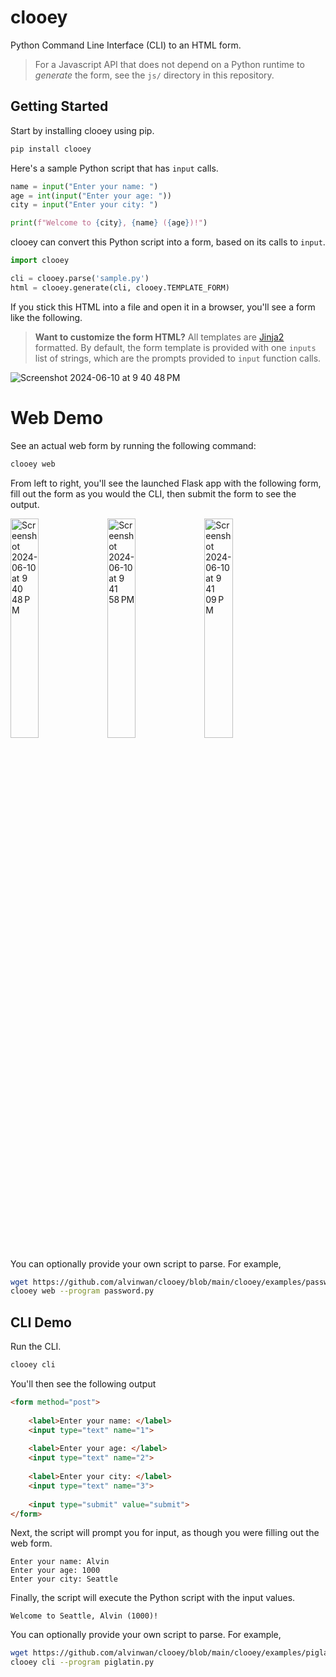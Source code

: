 # clooey

Python Command Line Interface (CLI) to an HTML form.

> For a Javascript API that does not depend on a Python runtime to
> *generate* the form, see the `js/` directory in this repository.

## Getting Started

Start by installing clooey using pip.

```bash
pip install clooey
```

Here's a sample Python script that has `input` calls.

```python
name = input("Enter your name: ")
age = int(input("Enter your age: "))
city = input("Enter your city: ")

print(f"Welcome to {city}, {name} ({age})!")
```

clooey can convert this Python script into a form, based on its calls to
`input`.

```python
import clooey

cli = clooey.parse('sample.py')
html = clooey.generate(cli, clooey.TEMPLATE_FORM)
```

If you stick this HTML into a file and open it in a browser, you'll see a form
like the following.

> **Want to customize the form HTML?** All templates are
> [Jinja2](https://jinja.palletsprojects.com/en/3.1.x/) formatted. By default,
> the form template is provided with one `inputs` list of strings, which are the
> prompts provided to `input` function calls.

<img alt="Screenshot 2024-06-10 at 9 40 48 PM" src="https://github.com/alvinwan/clooey/assets/2068077/5bc66be5-ef4f-47ba-8280-68c6c975d521">

# Web Demo

See an actual web form by running the following command:

```bash
clooey web
```

From left to right, you'll see the launched Flask app with the following form,
fill out the form as you would the CLI, then submit the form to see the output.

<img width="30%" alt="Screenshot 2024-06-10 at 9 40 48 PM" src="https://github.com/alvinwan/clooey/assets/2068077/5bc66be5-ef4f-47ba-8280-68c6c975d521">
<img width="30%" alt="Screenshot 2024-06-10 at 9 41 58 PM" src="https://github.com/alvinwan/clooey/assets/2068077/cd9f9e1d-7773-4f2b-9c59-431eef86f8e3">
<img width="30%" alt="Screenshot 2024-06-10 at 9 41 09 PM" src="https://github.com/alvinwan/clooey/assets/2068077/73119a3e-cca3-46d5-91ad-1558425c134f">

You can optionally provide your own script to parse. For example,

```bash
wget https://github.com/alvinwan/clooey/blob/main/clooey/examples/password.py
clooey web --program password.py
```

## CLI Demo

Run the CLI.

```bash
clooey cli
```

You'll then see the following output

```html
<form method="post">
    
    <label>Enter your name: </label>
    <input type="text" name="1">
    
    <label>Enter your age: </label>
    <input type="text" name="2">
    
    <label>Enter your city: </label>
    <input type="text" name="3">
    
    <input type="submit" value="submit">
</form>
```

Next, the script will prompt you for input, as though you were filling out the
web form.

```
Enter your name: Alvin
Enter your age: 1000
Enter your city: Seattle
```

Finally, the script will execute the Python script with the input values.

```
Welcome to Seattle, Alvin (1000)!
```

You can optionally provide your own script to parse. For example,

```bash
wget https://github.com/alvinwan/clooey/blob/main/clooey/examples/piglatin.py
clooey cli --program piglatin.py
```
